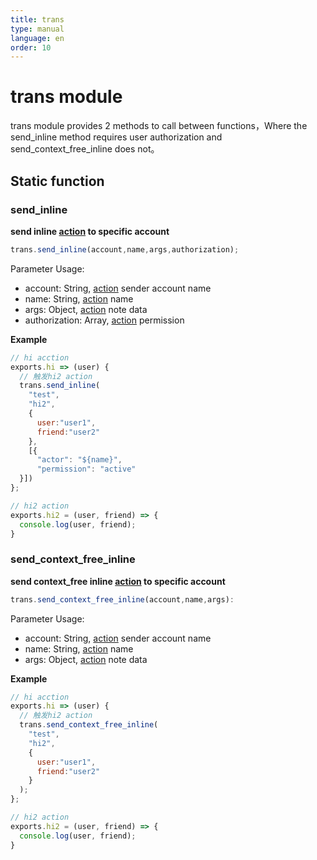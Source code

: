 ```yaml
---
title: trans
type: manual
language: en
order: 10
---
```

# trans module
trans module provides 2 methods to call between functions，Where the send_inline method requires user authorization and send_context_free_inline does not。

## Static function

### send_inline
**send inline [action](index.html) to specific account**

```javascript
trans.send_inline(account,name,args,authorization);
```

Parameter Usage:

- account: String, [action](index.html) sender account name
- name: String, [action](index.html) name
- args: Object, [action](index.html) note data
- authorization: Array, [action](index.html) permission

**Example**

```JavaScript
// hi acction
exports.hi => (user) {
  // 触发hi2 action
  trans.send_inline(
    "test", 
    "hi2", 
    {
      user:"user1", 
      friend:"user2"
    }, 
    [{
      "actor": "${name}", 
      "permission": "active"
  }])
};

// hi2 action
exports.hi2 = (user, friend) => {
  console.log(user, friend);
}
```




### send_context_free_inline
**send context_free inline [action](index.html) to specific account**

```javascript
trans.send_context_free_inline(account,name,args):
```

Parameter Usage:

- account: String, [action](index.html) sender account name
- name: String, [action](index.html) name
- args: Object, [action](index.html) note data

**Example**

```JavaScript
// hi acction
exports.hi => (user) {
  // 触发hi2 action
  trans.send_context_free_inline(
    "test", 
    "hi2", 
    { 
      user:"user1", 
      friend:"user2" 
    }
  );
};

// hi2 action
exports.hi2 = (user, friend) => {
  console.log(user, friend);
}
```



